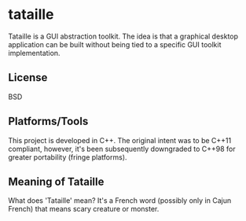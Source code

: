 tataille
========

Tataille is a GUI abstraction toolkit. The idea is that a graphical
desktop application can be built without being tied to a specific
GUI toolkit implementation.

License
-------
BSD

Platforms/Tools
---------------
This project is developed in C++. The original intent was to be C++11
compliant, however, it's been subsequently downgraded to C++98 for
greater portability (fringe platforms).

Meaning of Tataille
-------------------
What does 'Tataille' mean?  It's a French word (possibly only in
Cajun French) that means scary creature or monster.

